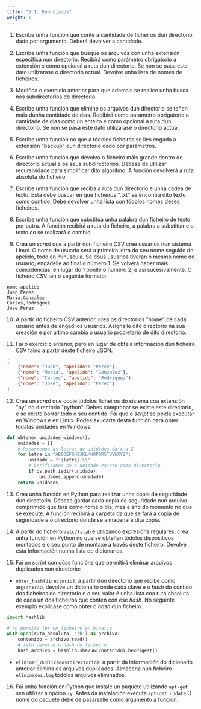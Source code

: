 ```yaml
---
title: "5.1. Enunciados"
weight: 1
---
```


1. Escribe unha función que conte a cantidade de ficheiros dun directorio dado por argumento. Deberá devolver a cantidade.

2. Escribe unha función que busque os arquivos con unha extensión específica nun directorio. Recibirá como parámetro obrigatorio a extensión e como opcional a ruta dun directorio. Se non se pasa este dato utilizarase o directorio actual. Devolve unha lista de nomes de ficheiros.

3. Modifica o exercicio anterior para que ademais se realice unha busca nos subdirectorios do directorio.

4. Escribe unha función que elimine os arquivos dun directorio se teñen máis dunha cantidade de días. Recibirá como parámetro obrigatorio a cantidade de días como un enteiro e como opcional a ruta dun directorio. Se non se pasa este dato utilizarase o directorio actual. 

5. Escribe unha función no que a tódolos ficheiros se lles engada a extensión "backup" dun directorio dado por parámetros.

6. Escribe unha función que devolva o ficheiro máis grande dentro do directorio actual e os seus subdirectorios. Débese de utilizar recursividade para simplificar dito algoritmo. A función devolverá a ruta absoluta do ficheiro.

7. Escribe unha función que reciba a ruta dun directorio e unha cadea de texto. Esta debe buscar en que ficheiros ".txt" se encontra dito texto como contido. Debe devolver unha lista con tódolos nomes deses ficheiros.

8. Escribe unha función que substitúa unha palabra dun ficheiro de texto por outra. A función recibirá a ruta do ficheiro, a palabra a substituír e o texto co se realizará o cambio.

9. Crea un *script* que a partir dun ficheiro CSV cree usuarios nun sistema Linux. O nome de usuario será a primeira letra do seu nome seguido do apelido, todo en minúscula. Se dous usuarios tiveran o mesmo nome de usuario, engádelle ao final o número 1. Se volverá haber máis coincidencias, en lugar do 1 ponlle o número 2, e así sucesivamente. O ficheiro CSV ten o seguinte formato:

```csv
nome,apelido
Juan,Perez
Maria,Gonzalez
Carlos,Rodriguez
Jose,Perez
```

10. A partir do ficheiro CSV anterior, crea os directorios "home" de cada usuario antes de engadilos usuarios. Asígnalle dito directorio na súa creación e por último cambia o usuario propietario de dito directorio.

11. Fai o exercicio anterior, pero en lugar de obtela información dun ficheiro CSV faino a partir deste ficheiro JSON.

```json
[
    {"nome": "Juan", "apelido": "Perez"},
    {"nome": "Maria", "apelido": "Gonzalez"},
    {"nome": "Carlos", "apelido": "Rodriguez"},
    {"nome": "Jose", "apelido": "Perez"}
]
```

12. Crea un *script* que copie tódolos ficheiros do sistema coa extensión "py" no directorio "python". Debes comprobar se existe este directorio, e se existe borrar todo o seu contido. Fai que o *script* se poida executar en Windows e en Linux. Podes axudarte desta función para obter tódalas unidades en Windows.

```python
def obtener_unidades_windows():
    unidades = []
    # Recorremos as letras de unidades da A a Z
    for letra in "ABCDEFGHIJKLMNOPQRSTUVWXYZ":
        unidade = f"{letra}:\\"
        # Verificamos se a unidade existe como directorio
        if os.path.isdir(unidade):
            unidades.append(unidade)
    return unidades
```

13. Crea unha función en Python para realizar unha copia de seguridade dun directorio. Débese gardar cada copia de seguridade nun arquivo comprimido que terá como nome o día, mes e ano do momento no que se execute. A función recibirá a carpeta da que se fará a copia de seguridade e o directorio donde se almacenará dita copia.

14. A partir do ficheiro `/etc/fstab` e utilizando expresións regulares, crea unha función en Python no que se obteñan tódolos dispositivos montados e o seu punto de montaxe a través deste ficheiro. Devolve esta información nunha lista de dicionarios.

15. Fai un *script* con dúas funcións que permitirá eliminar arquivos duplicados nun directorio:

- `obter_hash(directorio)`: a partir dun directorio que recibe como argumento, devolve un dicionario onde cada clave e o *hash* do contido dos ficheiros do directorio e o seu valor é unha lista coa ruta absoluta de cada un dos ficheiros que contén con ese *hash*. No seguinte exemplo explícase como obter o *hash* dun ficheiro.

```python
import hashlib

# rb permite ler un ficheiro en binario
with open(ruta_absoluta, 'rb') as archivo:
    contenido = archivo.read()
    # isto devolve o hash do ficheiro
    hash_archivo = hashlib.sha256(contenido).hexdigest()
```

- `eliminar_duplicados(directorio)`: a partir da información do dicionario anterior elimina os arquivos duplicados. Almacena nun ficheiro `eliminados.log` tódolos arquivos eliminados. 

16. Fai unha función en Python que instale un paquete utilizando `apt-get` sen utilizar a opción `-y`. Antes da instalación executa `apt-get update` O nome do paquete debe de pasárselle como argumento a función.